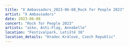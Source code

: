 ```yaml
---
title: "X Ambassadors_2023-06-08_Rock for People 2023"
artist: "X Ambassadors"
date: 2023-06-08
concert: "Rock for People 2023"
artists: "aiko, Anti-Flag, Annabelle"
location: "Festivalpark, Letiště 38"
location_details: "Hradec Králové, Czech Republic"
---
```

